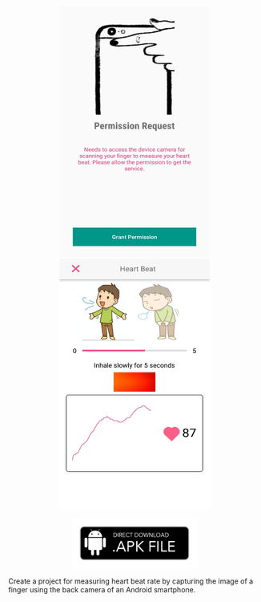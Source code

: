 <p align="center">
  <img width="300" height="500" src="https://github.com/almasud/heart_beat/blob/master/screenshots/heart_beat_camera_permission_screen.jpg" alt="Camera permission screen"/>
  <img width="300" height="500" src="https://github.com/almasud/heart_beat/blob/master/screenshots/heart_beat_home_screen.jpg" alt="Home screen"/>
</p>

<p align="center">
  <a target="_blank" href="https://github.com/almasud/heart_beat/raw/master/app/release/app-release.apk">
    <img width="250" height="100" src="https://github.com/almasud/heart_beat/blob/master/direct_apk_download.png" alt="App download button"/>
  </a>
</p>

Create a project for measuring heart beat rate by capturing the image of a finger using the back camera of an Android smartphone.